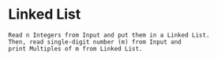 # Linked List
    Read n Integers from Input and put them in a Linked List.
    Then, read single-digit number (m) from Input and
    print Multiples of m from Linked List.